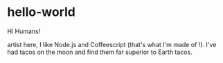 # hello-world

Hi Humans!

artist here, I like Node.js and Coffeescript (that's what I'm made of !).
I've had tacos on the moon and find them far superior to Earth tacos.
